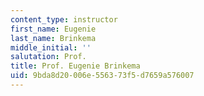 ```yaml
---
content_type: instructor
first_name: Eugenie
last_name: Brinkema
middle_initial: ''
salutation: Prof.
title: Prof. Eugenie Brinkema
uid: 9bda8d20-006e-5563-73f5-d7659a576007
---
```

